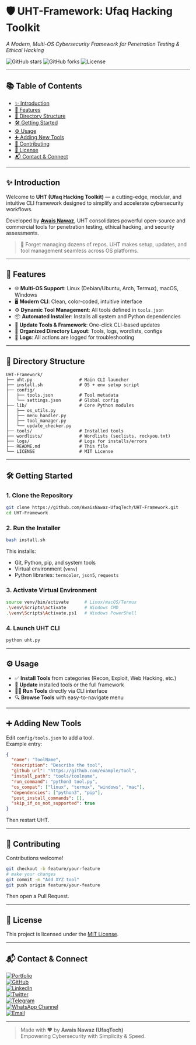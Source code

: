 # 🛡️ UHT-Framework: Ufaq Hacking Toolkit  
*A Modern, Multi-OS Cybersecurity Framework for Penetration Testing & Ethical Hacking*

![GitHub stars](https://img.shields.io/github/stars/AwaisNawaz-UfaqTech/UHT-Framework?style=social)
![GitHub forks](https://img.shields.io/github/forks/AwaisNawaz-UfaqTech/UHT-Framework?style=social)
![License](https://img.shields.io/badge/License-MIT-blue.svg)

---

## 📚 Table of Contents
- [✨ Introduction](#-introduction)
- [🚀 Features](#-features)
- [📁 Directory Structure](#-directory-structure)
- [🛠️ Getting Started](#-getting-started)
- [⚙️ Usage](#️-usage)
- [➕ Adding New Tools](#-adding-new-tools)
- [🤝 Contributing](#-contributing)
- [📄 License](#-license)
- [📬 Contact & Connect](#-contact--connect)

---

## ✨ Introduction

Welcome to **UHT (Ufaq Hacking Toolkit)** — a cutting-edge, modular, and intuitive CLI framework designed to simplify and accelerate cybersecurity workflows.

Developed by [**Awais Nawaz**](https://www.linkedin.com/in/awais-nawaz-52b643315), UHT consolidates powerful open-source and commercial tools for penetration testing, ethical hacking, and security assessments.

> 🚀 Forget managing dozens of repos. UHT makes setup, updates, and tool management seamless across OS platforms.

---

## 🚀 Features

- 🌐 **Multi-OS Support**: Linux (Debian/Ubuntu, Arch, Termux), macOS, Windows
- 🖥️ **Modern CLI**: Clean, color-coded, intuitive interface
- ⚙️ **Dynamic Tool Management**: All tools defined in `tools.json`
- 📦 **Automated Installer**: Installs all system and Python dependencies
- 🔄 **Update Tools & Framework**: One-click CLI-based updates
- 📁 **Organized Directory Layout**: Tools, logs, wordlists, configs
- 📝 **Logs**: All actions are logged for troubleshooting

---

## 📁 Directory Structure

```
UHT-Framework/
├── uht.py                  # Main CLI launcher
├── install.sh              # OS + env setup script
├── config/
│   ├── tools.json          # Tool metadata
│   └── settings.json       # Global config
├── lib/                    # Core Python modules
│   ├── os_utils.py
│   ├── menu_handler.py
│   ├── tool_manager.py
│   └── update_checker.py
├── tools/                  # Installed tools
├── wordlists/              # Wordlists (seclists, rockyou.txt)
├── logs/                   # Logs for installs/errors
├── README.md               # This file
└── LICENSE                 # MIT License
```

---

## 🛠️ Getting Started

### 1. Clone the Repository
```bash
git clone https://github.com/AwaisNawaz-UfaqTech/UHT-Framework.git
cd UHT-Framework
```

### 2. Run the Installer
```bash
bash install.sh
```

This installs:
- Git, Python, pip, and system tools
- Virtual environment (`venv`)
- Python libraries: `termcolor`, `json5`, `requests`

### 3. Activate Virtual Environment
```bash
source venv/bin/activate      # Linux/macOS/Termux
.\venv\Scripts\activate       # Windows CMD
.\venv\Scripts\Activate.ps1   # Windows PowerShell
```

### 4. Launch UHT CLI
```bash
python uht.py
```

---

## ⚙️ Usage

- ✅ **Install Tools** from categories (Recon, Exploit, Web Hacking, etc.)
- 🔄 **Update** installed tools or the full framework
- 🏃‍♂️ **Run Tools** directly via CLI interface
- 🔍 **Browse Tools** with easy-to-navigate menu

---

## ➕ Adding New Tools

Edit `config/tools.json` to add a tool.  
Example entry:
```json
{
  "name": "ToolName",
  "description": "Describe the tool",
  "github_url": "https://github.com/example/tool",
  "install_path": "tools/toolname",
  "run_command": "python3 tool.py",
  "os_compat": ["linux", "termux", "windows", "mac"],
  "dependencies": ["python3", "pip"],
  "post_install_commands": [],
  "skip_if_os_not_supported": true
}
```
Then restart UHT.

---

## 🤝 Contributing

Contributions welcome!

```bash
git checkout -b feature/your-feature
# make your changes
git commit -m "Add XYZ tool"
git push origin feature/your-feature
```

Then open a Pull Request.

---

## 📄 License

This project is licensed under the [MIT License](LICENSE).

---

## 📬 Contact & Connect

[![Portfolio](https://img.shields.io/badge/-Portfolio-0a192f?style=flat&logo=Google-Chrome&logoColor=white)](https://ufaqtech.github.io/awais.github.io/)  
[![GitHub](https://img.shields.io/badge/-GitHub-181717?style=flat&logo=github&logoColor=white)](https://github.com/AwaisNawaz-UfaqTech)  
[![LinkedIn](https://img.shields.io/badge/-LinkedIn-0077B5?style=flat&logo=linkedin&logoColor=white)](https://www.linkedin.com/in/awais-nawaz-52b643315)  
[![Twitter](https://img.shields.io/badge/-Twitter-1DA1F2?style=flat&logo=twitter&logoColor=white)](https://twitter.com/Ufaq_Tech)  
[![Telegram](https://img.shields.io/badge/-Telegram-0088cc?style=flat&logo=telegram&logoColor=white)](https://t.me/UfaqTech)  
[![WhatsApp Channel](https://img.shields.io/badge/-WhatsApp%20Channel-25D366?style=flat&logo=whatsapp&logoColor=white)](https://whatsapp.com/channel/0029VaFZ1eO5zYQLnCOsIQ1F)  
[![Email](https://img.shields.io/badge/-Email-D14836?style=flat&logo=gmail&logoColor=white)](mailto:mawais03415942806@gmail.com)

---

> Made with ❤️ by **Awais Nawaz (UfaqTech)**  
> Empowering Cybersecurity with Simplicity & Speed.
